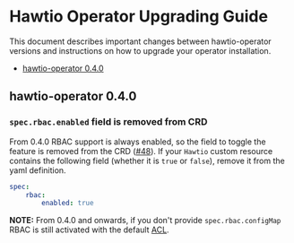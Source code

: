 # Hawtio Operator Upgrading Guide

This document describes important changes between hawtio-operator versions and instructions on how to upgrade your operator installation.

- [hawtio-operator 0.4.0](#hawtio-operator-0.4.0)

## hawtio-operator 0.4.0

### `spec.rbac.enabled` field is removed from CRD

From 0.4.0 RBAC support is always enabled, so the field to toggle the feature is removed from the CRD ([#48](https://github.com/hawtio/hawtio-operator/pull/48)). If your `Hawtio` custom resource contains the following field (whether it is `true` or `false`), remove it from the yaml definition.

```yaml
spec:
    rbac:
        enabled: true
```

**NOTE:** From 0.4.0 and onwards, if you don't provide `spec.rbac.configMap` RBAC is still activated with the default [ACL](https://github.com/hawtio/hawtio-online/blob/master/docker/ACL.yaml).
